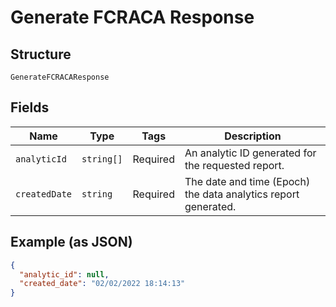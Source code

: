 
# Generate FCRACA Response

## Structure

`GenerateFCRACAResponse`

## Fields

| Name | Type | Tags | Description |
|  --- | --- | --- | --- |
| `analyticId` | `string[]` | Required | An analytic ID generated for the requested report. |
| `createdDate` | `string` | Required | The date and time (Epoch) the data analytics report generated. |

## Example (as JSON)

```json
{
  "analytic_id": null,
  "created_date": "02/02/2022 18:14:13"
}
```

